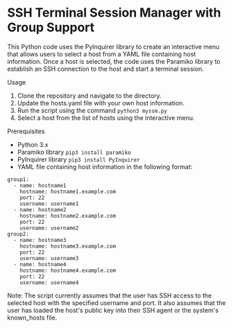# SSH Terminal Session Manager with Group Support


This Python code uses the PyInquirer library to create an interactive menu that allows users to select a host from a YAML file containing host information. Once a host is selected, the code uses the Paramiko library to establish an SSH connection to the host and start a terminal session.

Usage

1. Clone the repository and navigate to the directory.
2. Update the hosts.yaml file with your own host information.
3. Run the script using the command `python3 myssm.py`
4. Select a host from the list of hosts using the interactive menu.


Prerequisites

* Python 3.x
* Paramiko library `pip3 install paramiko`
* PyInquirer library `pip3 install PyInquirer`
* YAML file containing host information in the following format:

```
group1:
  - name: hostname1
    hostname: hostname1.example.com
    port: 22
    username: username1
  - name: hostname2
    hostname: hostname2.example.com
    port: 22
    username: username2
group2:
  - name: hostname3
    hostname: hostname3.example.com
    port: 22
    username: username3
  - name: hostname4
    hostname: hostname4.example.com
    port: 22
    username: username4
```

   
Note: The script currently assumes that the user has SSH access to the selected host with the specified username and port. It also assumes that the user has loaded the host's public key into their SSH agent or the system's known_hosts file.
